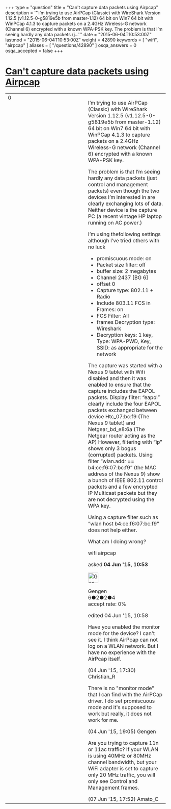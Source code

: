+++
type = "question"
title = "Can&#x27;t capture data packets using Airpcap"
description = '''I’m trying to use AirPCap (Classic) with WireShark Version 1.12.5 (v1.12.5-0-g5819e5b from master-1.12) 64 bit on Win7 64 bit with WinPCap 4.1.3 to capture packets on a 2.4GHz Wireless-G network (Channel 6) encrypted with a known WPA-PSK key. The problem is that I’m seeing hardly any data packets (j...'''
date = "2015-06-04T10:53:00Z"
lastmod = "2015-06-04T10:53:00Z"
weight = 42890
keywords = [ "wifi", "airpcap" ]
aliases = [ "/questions/42890" ]
osqa_answers = 0
osqa_accepted = false
+++

<div class="headNormal">

# [Can't capture data packets using Airpcap](/questions/42890/cant-capture-data-packets-using-airpcap)

</div>

<div id="main-body">

<div id="askform">

<table id="question-table" style="width:100%;"><colgroup><col style="width: 50%" /><col style="width: 50%" /></colgroup><tbody><tr class="odd"><td style="width: 30px; vertical-align: top"><div class="vote-buttons"><div id="post-42890-score" class="post-score" title="current number of votes">0</div><div id="favorite-count" class="favorite-count"></div></div></td><td><div id="item-right"><div class="question-body"><p>I’m trying to use AirPCap (Classic) with WireShark Version 1.12.5 (v1.12.5-0-g5819e5b from master-1.12) 64 bit on Win7 64 bit with WinPCap 4.1.3 to capture packets on a 2.4GHz Wireless-G network (Channel 6) encrypted with a known WPA-PSK key.</p><p>The problem is that I’m seeing hardly any data packets (just control and management packets) even though the two devices I’m interested in are clearly exchanging lots of data. Neither device is the capture PC (a recent vintage HP laptop running on AC power.)</p><p>I’m using thefollowing settings although I’ve tried others with no luck</p><ul><li>promiscuous mode: on</li><li>Packet size filter: off</li><li>buffer size: 2 megabytes</li><li>Channel 2437 [BG 6]</li><li>offset 0</li><li>Capture type: 802.11 + Radio</li><li>Include 803.11 FCS in Frames: on</li><li>FCS Filter: All</li><li>frames Decryption type: Wireshark</li><li>Decryption keys: 1 key, Type: WPA-PWD, Key, SSID: as appropriate for the network</li></ul><p>The capture was started with a Nexus 9 tablet with Wifi disabled and then it was enabled to ensure that the capture includes the EAPOL packets. Display filter: “eapol” clearly include the four EAPOL packets exchanged between device Htc_07:bc:f9 (The Nexus 9 tablet) and Netgear_bd_e8:6a (The Netgear router acting as the AP) However, filtering with “ip” shows only 3 bogus (corrupted) packets. Using filter “wlan.addr == b4:ce:f6:07:bc:f9” (the MAC address of the Nexus 9) show a bunch of IEEE 802.11 control packets and a few encrypted IP Multicast packets but they are not decrypted using the WPA key.</p><p>Using a capture filter such as “wlan host b4:ce:f6:07:bc:f9” does not help either.</p><p>What am I doing wrong?</p></div><div id="question-tags" class="tags-container tags">wifi airpcap</div><div id="question-controls" class="post-controls"></div><div class="post-update-info-container"><div class="post-update-info post-update-info-user"><p>asked <strong>04 Jun '15, 10:53</strong></p><img src="https://secure.gravatar.com/avatar/2228cd6967bbbd0a5acf545925263e07?s=32&amp;d=identicon&amp;r=g" class="gravatar" width="32" height="32" alt="Gengen&#39;s gravatar image" /><p>Gengen<br />
<span class="score" title="6 reputation points">6</span><span title="2 badges"><span class="badge1">●</span><span class="badgecount">2</span></span><span title="2 badges"><span class="silver">●</span><span class="badgecount">2</span></span><span title="4 badges"><span class="bronze">●</span><span class="badgecount">4</span></span><br />
<span class="accept_rate" title="Rate of the user&#39;s accepted answers">accept rate:</span> <span title="Gengen has no accepted answers">0%</span></p></div><div class="post-update-info post-update-info-edited"><p>edited 04 Jun '15, 10:58</p></div></div><div id="comments-container-42890" class="comments-container"><span id="42901"></span><div id="comment-42901" class="comment"><div id="post-42901-score" class="comment-score"></div><div class="comment-text"><p>Have you enabled the monitor mode for the device? I can't see it. I think AirPcap can not log on a WLAN network. But I have no experience with the AirPcap itself.</p></div><div id="comment-42901-info" class="comment-info"><span class="comment-age">(04 Jun '15, 17:30)</span> Christian_R</div></div><span id="42902"></span><div id="comment-42902" class="comment"><div id="post-42902-score" class="comment-score"></div><div class="comment-text"><p>There is no "monitor mode" that I can find with the AirPCap driver. I do set promiscuous mode and it's supposed to work but really, it does not work for me.</p></div><div id="comment-42902-info" class="comment-info"><span class="comment-age">(04 Jun '15, 19:05)</span> Gengen</div></div><span id="42954"></span><div id="comment-42954" class="comment"><div id="post-42954-score" class="comment-score"></div><div class="comment-text"><p>Are you trying to capture 11n or 11ac traffic? If your WLAN is using 40MHz or 80MHz channel bandwidth, but your WiFi adapter is set to capture only 20 MHz traffic, you will only see Control and Management frames.</p></div><div id="comment-42954-info" class="comment-info"><span class="comment-age">(07 Jun '15, 17:52)</span> Amato_C</div></div></div><div id="comment-tools-42890" class="comment-tools"></div><div class="clear"></div><div id="comment-42890-form-container" class="comment-form-container"></div><div class="clear"></div></div></td></tr></tbody></table>

</div>

</div>

